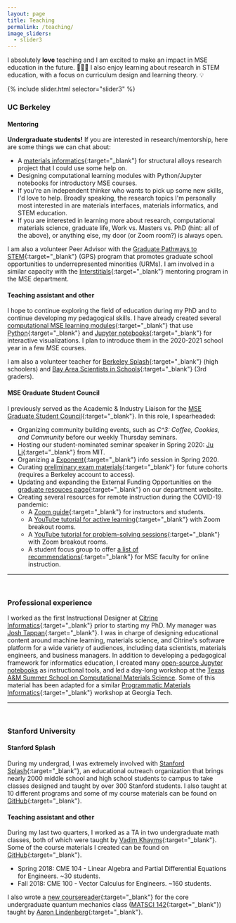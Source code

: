 ```yaml
---
layout: page
title: Teaching
permalink: /teaching/
image_sliders:
  - slider3
---
```


I absolutely **love** teaching and I am excited to make an impact in MSE education in the future. 👨🏻‍🏫 I also enjoy learning about research in STEM education, with a focus on curriculum design and learning theory. 💡

{% include slider.html selector="slider3" %}



### UC Berkeley

#### Mentoring

**Undergraduate students!** If you are interested in research/mentorship, here are some things we can chat about:    

* A [materials informatics](https://en.wikipedia.org/wiki/Materials_informatics){:target="_blank"} for structural alloys research project that I could use some help on.   
* Designing computational learning modules with Python/Jupyter notebooks for introductory MSE courses.    
* If you're an independent thinker who wants to pick up some new skills, I'd love to help. Broadly speaking, the research topics I'm personally most interested in are materials interfaces, materials informatics, and STEM education.    
* If you are interested in learning more about research, computational materials science, graduate life, Work vs. Masters vs. PhD (hint: all of the above), or anything else, my door (or Zoom room?) is always open.   

I am also a volunteer Peer Advisor with the [Graduate Pathways to STEM](https://engineering.berkeley.edu/admissions/graduate-admissions/graduate-student-outreach/graduate-pathways-to-stem/){:target="_blank"} (GPS) program that promotes graduate school opportunities to underrepresented minorities (URMs). I am involved in a similar capacity with the [Interstitials](http://msegsc.berkeley.edu/2547-2/){:target="_blank"} mentoring program in the MSE department.

#### Teaching assistant and other

I hope to continue exploring the field of education during my PhD and to continue developing my pedagogical skills. I have already created several [computational MSE learning modules](https://github.com/enze-chen/learning_modules/){:target="_blank"} that use [Python](https://www.python.org/){:target="_blank"} and [Jupyter notebooks](https://jupyter.org/){:target="_blank"} for interactive visualizations. I plan to introduce them in the 2020-2021 school year in a few MSE courses.

I am also a volunteer teacher for [Berkeley Splash](https://berkeley.learningu.org/){:target="_blank"} (high schoolers) and [Bay Area Scientists in Schools](http://www.crscience.org/volunteers/aboutbasis){:target="_blank"} (3rd graders).


#### MSE Graduate Student Council

I previously served as the Academic & Industry Liaison for the [MSE Graduate Student Council](http://msegsc.berkeley.edu/){:target="_blank"}. In this role, I spearheaded:

* Organizing community building events, such as *C^3: Coffee, Cookies, and Community* before our weekly Thursday seminars.
* Hosting our student-nominated seminar speaker in Spring 2020: [Ju Li](http://li.mit.edu/){:target="_blank"} from MIT.
* Organizing a [Exponent](https://www.exponent.com/){:target="_blank"} info session in Spring 2020.
* Curating [preliminary exam materials](https://drive.google.com/drive/u/2/folders/1IpYgjRKMYpQVmu84i3yQ_TgTvwVKhiR6){:target="_blank"} for future cohorts (requires a Berkeley account to access).
* Updating and expanding the External Funding Opportunities on the [graduate resouces page](https://mse.berkeley.edu/graduate-resources/){:target="_blank"} on our department website.
* Creating several resources for remote instruction during the COVID-19 pandemic:  
    * A [Zoom guide](https://docs.google.com/document/d/1ETVVHGrWccp7gC6zYV0F4nFS6qkMO8jKiS_h66Undlo/edit?usp=sharing){:target="_blank"} for instructors and students.
    * A [YouTube tutorial for active learning](https://youtu.be/kFp7f4Uz2fI){:target="_blank"} with Zoom breakout rooms.
    * A [YouTube tutorial for problem-solving sessions](https://www.youtube.com/watch?v=uT6T8_uEOEA){:target="_blank"} with Zoom breakout rooms.
    * A student focus group to offer [a list of recommendations](https://docs.google.com/document/d/1bPhKet2K6E7-kKc8BeoiIfIYDjXgAleMYrXoQPhDOzc/edit?usp=sharing){:target="_blank"} for MSE faculty for online instruction.

---------------------------------
<br>

### Professional experience

I worked as the first Instructional Designer at [Citrine Informatics](https://citrine.io){:target="_blank"} prior to starting my PhD. My manager was [Josh Tappan](https://www.linkedin.com/in/jtappan/){:target="_blank"}. 
I was in charge of designing educational content around machine learning, materials science, and Citrine's software platform for a wide variety of audiences, including data scientists, materials engineers, and business managers. 
In addition to developing a pedagogical framework for informatics education, I created many [open-source Jupyter notebooks](https://github.com/CitrineInformatics/learn-citrination) as instructional tools, and led a day-long workshop at the [Texas A&M Summer School on Computational Materials Science](https://cms3.tamu.edu/). 
Some of this material has been adapted for a similar [Programmatic Materials Informatics](https://citrineinformatics.github.io/ga-tech-workshop/index.html){:target="_blank"} workshop at Georgia Tech. 

---------------------------------
<br>

### Stanford University

#### Stanford Splash

During my undergrad, I was extremely involved with [Stanford Splash](https://www.stanfordesp.org/){:target="_blank"}, an educational outreach organization that brings nearly 2000 middle school and high school students to campus to take classes designed and taught by over 300 Stanford students. 
I also taught at 10 different programs and some of my course materials can be found on [GitHub](https://github.com/enze-chen/splash_classes){:target="_blank"}.

#### Teaching assistant and other 

During my last two quarters, I worked as a TA in two undergraduate math classes, both of which were taught by [Vadim Khayms](https://profiles.stanford.edu/vadim-khayms){:target="_blank"}. Some of the course materials I created can be found on [GitHub](https://github.com/enze-chen/stanford_ta){:target="_blank"}.
* Spring 2018: CME 104 - Linear Algebra and Partial Differential Equations for Engineers. ~30 students.
* Fall 2018: CME 100 - Vector Calculus for Engineers. ~160 students.

I also wrote a [new coursereader](https://github.com/enze-chen/mse_142_cr){:target="_blank"} for the core undergraduate quantum mechanics class ([MATSCI 142](https://explorecourses.stanford.edu/search?view=catalog&filter-coursestatus-Active=on&page=0&catalog=&academicYear=&q=matsci142&collapse=){:target="_blank"}) taught by [Aaron Lindenberg](https://mse.stanford.edu/people/aaron-lindenberg){:target="_blank"}.
